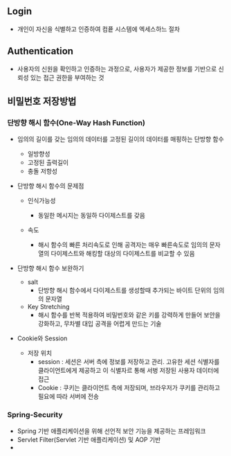 ## Login
+ 개인이 자신을 식별하고 인증하여 컴픁 시스템에 엑세스하느 절차

## Authentication
+ 사용자의 신원을 확인하고 인증하는 과정으로, 사용자가 제공한 정보를 기반으로 신뢰성 있는 접근 권한을 부여하는 것

## 비밀번호 저장방법

### 단방향 해시 함수(One-Way Hash Function)
+ 임의의 길이를 갖는 임의의 데이터를 고정된 길이의 데이터를 매핑하는 단방향 함수
  - 일방향성
  - 고정된 출력길이
  - 충돌 저항성

+ 단방향 해시 함수의 문제점
  - 인식가능성
    + 동일한 메시지는 동일하 다이제스트를 갖음

  - 속도
    + 해시 함수의 빠른 처리속도로 인해 공격자는 매우 빠른속도로 임의의 문자열의 다이제스트와 해킹할 대상의 다이제스트를 비교할 수 있음

+ 단방향 해시 함수 보완하기
  - salt
    + 단방향 해시 함수에서 다이제스트를 생성할때 추가되는 바이트 단위의 임의의 문자열
  - Key Stretching
    + 해시 함수를 반복 적용하여 비밀번호와 같은 키를 강력하게 만들어 보안을 강화하고, 무차별 대입 공격을 어렵게 만드는 기술

+ Cookie와 Session
  - 저장 위치
    - session :  세션은 서버 측에 정보를 저장하고 관리. 고유한 세션 식별자를 클라이언트에게 제공하고 이 식별자르 통해 서벙 저장된 사용자                   데이터에 접근
    - Cookie : 쿠키는 클라이언트 측에 저장되며, 브라우저가 쿠키를 관리하고 필요에 따라 서버에 전송



### Spring-Security
+ Spring 기반 애플리케이션을 위해 선언적 보안 기능을 제공하는 프레임워크
+ Servlet Filter(Servlet 기반 애플리케이션) 및 AOP 기반
+ 
